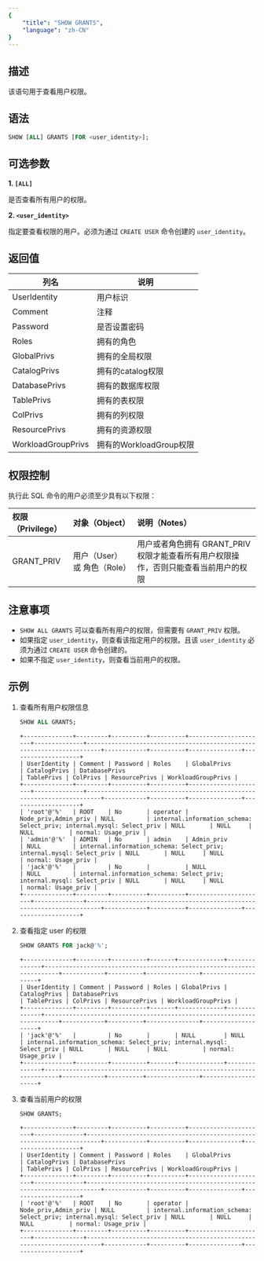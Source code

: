 ```yaml
---
{
    "title": "SHOW GRANTS",
    "language": "zh-CN"
}
---
```


<!--
Licensed to the Apache Software Foundation (ASF) under one
or more contributor license agreements.  See the NOTICE file
distributed with this work for additional information
regarding copyright ownership.  The ASF licenses this file
to you under the Apache License, Version 2.0 (the
"License"); you may not use this file except in compliance
with the License.  You may obtain a copy of the License at

  http://www.apache.org/licenses/LICENSE-2.0

Unless required by applicable law or agreed to in writing,
software distributed under the License is distributed on an
"AS IS" BASIS, WITHOUT WARRANTIES OR CONDITIONS OF ANY
KIND, either express or implied.  See the License for the
specific language governing permissions and limitations
under the License.
-->

## 描述

 该语句用于查看用户权限。

## 语法

```sql
SHOW [ALL] GRANTS [FOR <user_identity>];
```

## 可选参数

**1. `[ALL]`**

是否查看所有用户的权限。

**2. `<user_identity>`**

指定要查看权限的用户。必须为通过 `CREATE USER` 命令创建的 `user_identity`。

## 返回值

  | 列名 | 说明 |
  | -- | -- |
  | UserIdentity | 用户标识 |
  | Comment | 注释 |
  | Password | 是否设置密码 |
  | Roles | 拥有的角色 |
  | GlobalPrivs | 拥有的全局权限 |
  | CatalogPrivs | 拥有的catalog权限 |
  | DatabasePrivs | 拥有的数据库权限 |
  | TablePrivs | 拥有的表权限 |
  | ColPrivs | 拥有的列权限 |
  | ResourcePrivs | 拥有的资源权限 |
  | WorkloadGroupPrivs | 拥有的WorkloadGroup权限 |

## 权限控制

执行此 SQL 命令的用户必须至少具有以下权限：

| 权限（Privilege） | 对象（Object） | 说明（Notes）                 |
| :---------------- | :------------- | :---------------------------- |
| GRANT_PRIV        | 用户（User）或 角色（Role）    | 用户或者角色拥有 GRANT_PRIV 权限才能查看所有用户权限操作，否则只能查看当前用户的权限 |

## 注意事项
  - `SHOW ALL GRANTS` 可以查看所有用户的权限，但需要有 `GRANT_PRIV` 权限。
  - 如果指定 `user_identity`，则查看该指定用户的权限。且该 `user_identity` 必须为通过 `CREATE USER` 命令创建的。
  - 如果不指定 `user_identity`，则查看当前用户的权限。

## 示例

1. 查看所有用户权限信息

   ```sql
   SHOW ALL GRANTS;
   ```

   ```text
   +--------------+---------+----------+----------+----------------------+--------------+-----------------------------------------------------------------------+------------+----------+---------------+--------------------+
   | UserIdentity | Comment | Password | Roles    | GlobalPrivs          | CatalogPrivs | DatabasePrivs                                                         | TablePrivs | ColPrivs | ResourcePrivs | WorkloadGroupPrivs |
   +--------------+---------+----------+----------+----------------------+--------------+-----------------------------------------------------------------------+------------+----------+---------------+--------------------+
   | 'root'@'%'   | ROOT    | No       | operator | Node_priv,Admin_priv | NULL         | internal.information_schema: Select_priv; internal.mysql: Select_priv | NULL       | NULL     | NULL          | normal: Usage_priv |
   | 'admin'@'%'  | ADMIN   | No       | admin    | Admin_priv           | NULL         | internal.information_schema: Select_priv; internal.mysql: Select_priv | NULL       | NULL     | NULL          | normal: Usage_priv |
   | 'jack'@'%'   |         | No       |          | NULL                 | NULL         | internal.information_schema: Select_priv; internal.mysql: Select_priv | NULL       | NULL     | NULL          | normal: Usage_priv |
   +--------------+---------+----------+----------+----------------------+--------------+-----------------------------------------------------------------------+------------+----------+---------------+--------------------+
   ```

2. 查看指定 user 的权限

    ```sql
    SHOW GRANTS FOR jack@'%';
    ```

    ```text
    +--------------+---------+----------+-------+-------------+--------------+-----------------------------------------------------------------------+------------+----------+---------------+--------------------+
    | UserIdentity | Comment | Password | Roles | GlobalPrivs | CatalogPrivs | DatabasePrivs                                                         | TablePrivs | ColPrivs | ResourcePrivs | WorkloadGroupPrivs |
    +--------------+---------+----------+-------+-------------+--------------+-----------------------------------------------------------------------+------------+----------+---------------+--------------------+
    | 'jack'@'%'   |         | No       |       | NULL        | NULL         | internal.information_schema: Select_priv; internal.mysql: Select_priv | NULL       | NULL     | NULL          | normal: Usage_priv |
    +--------------+---------+----------+-------+-------------+--------------+-----------------------------------------------------------------------+------------+----------+---------------+--------------------+
    ```

3. 查看当前用户的权限

   ```sql
   SHOW GRANTS;
   ```

   ```text
   +--------------+---------+----------+----------+----------------------+--------------+-----------------------------------------------------------------------+------------+----------+---------------+--------------------+
   | UserIdentity | Comment | Password | Roles    | GlobalPrivs          | CatalogPrivs | DatabasePrivs                                                         | TablePrivs | ColPrivs | ResourcePrivs | WorkloadGroupPrivs |
   +--------------+---------+----------+----------+----------------------+--------------+-----------------------------------------------------------------------+------------+----------+---------------+--------------------+
   | 'root'@'%'   | ROOT    | No       | operator | Node_priv,Admin_priv | NULL         | internal.information_schema: Select_priv; internal.mysql: Select_priv | NULL       | NULL     | NULL          | normal: Usage_priv |
   +--------------+---------+----------+----------+----------------------+--------------+-----------------------------------------------------------------------+------------+----------+---------------+--------------------+
   ```

